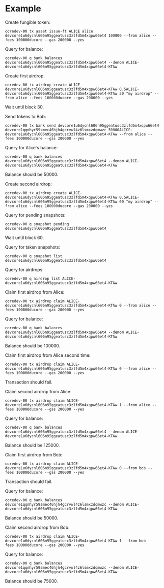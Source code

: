 # Example

Create fungible token:

```
coredev-00 tx asset issue-ft ALICE alice devcore1u6dycnl606n95ggeatusc3zlfd5m4xqpw66et4 100000 --from alice --fees 100000ducore --gas 200000 --yes
```

Query for balance:

```
coredev-00 q bank balances devcore1u6dycnl606n95ggeatusc3zlfd5m4xqpw66et4 --denom ALICE-devcore1u6dycnl606n95ggeatusc3zlfd5m4xqpw66et4-KTAw
```

Create first airdrop:

```
coredev-00 tx airdrop create ALICE-devcore1u6dycnl606n95ggeatusc3zlfd5m4xqpw66et4-KTAw 0.5ALICE-devcore1u6dycnl606n95ggeatusc3zlfd5m4xqpw66et4-KTAw 30 "my airdrop" --from alice --fees 100000ducore --gas 200000 --yes
```

Wait until block 30.

Send tokens to Bob:

```
coredev-00 tx bank send devcore1u6dycnl606n95ggeatusc3zlfd5m4xqpw66et4 devcore1qqnhyr59smec46hjh4gcrvwl4z6lsmxzdqmwzc 50000ALICE-devcore1u6dycnl606n95ggeatusc3zlfd5m4xqpw66et4-KTAw --from alice --fees 100000ducore --gas 200000 --yes
```

Query for Alice's balance:

```
coredev-00 q bank balances devcore1u6dycnl606n95ggeatusc3zlfd5m4xqpw66et4 --denom ALICE-devcore1u6dycnl606n95ggeatusc3zlfd5m4xqpw66et4-KTAw
```

Balance should be 50000.

Create second airdrop:

```
coredev-00 tx airdrop create ALICE-devcore1u6dycnl606n95ggeatusc3zlfd5m4xqpw66et4-KTAw 0.5ALICE-devcore1u6dycnl606n95ggeatusc3zlfd5m4xqpw66et4-KTAw 60 "my airdrop" --from alice --fees 100000ducore --gas 200000 --yes
```

Query for pending snapshots:

```
coredev-00 q snapshot pending devcore1u6dycnl606n95ggeatusc3zlfd5m4xqpw66et4
```

Wait until block 60.

Query for taken snapshots:

```
coredev-00 q snapshot list devcore1u6dycnl606n95ggeatusc3zlfd5m4xqpw66et4
```

Query for airdrops:

```
coredev-00 q airdrop list ALICE-devcore1u6dycnl606n95ggeatusc3zlfd5m4xqpw66et4-KTAw
```

Claim first airdrop from Alice:

```
coredev-00 tx airdrop claim ALICE-devcore1u6dycnl606n95ggeatusc3zlfd5m4xqpw66et4-KTAw 0 --from alice --fees 100000ducore --gas 200000 --yes
```

Query for balance:

```
coredev-00 q bank balances devcore1u6dycnl606n95ggeatusc3zlfd5m4xqpw66et4 --denom ALICE-devcore1u6dycnl606n95ggeatusc3zlfd5m4xqpw66et4-KTAw
```

Balance should be 100000.

Claim first airdrop from Alice second time:

```
coredev-00 tx airdrop claim ALICE-devcore1u6dycnl606n95ggeatusc3zlfd5m4xqpw66et4-KTAw 0 --from alice --fees 100000ducore --gas 200000 --yes
```

Transaction should fail.

Claim second airdrop from Alice:

```
coredev-00 tx airdrop claim ALICE-devcore1u6dycnl606n95ggeatusc3zlfd5m4xqpw66et4-KTAw 1 --from alice --fees 100000ducore --gas 200000 --yes
```

Query for balance:

```
coredev-00 q bank balances devcore1u6dycnl606n95ggeatusc3zlfd5m4xqpw66et4 --denom ALICE-devcore1u6dycnl606n95ggeatusc3zlfd5m4xqpw66et4-KTAw
```

Balance should be 125000.

Claim first airdrop from Bob:

```
coredev-00 tx airdrop claim ALICE-devcore1u6dycnl606n95ggeatusc3zlfd5m4xqpw66et4-KTAw 0 --from bob --fees 100000ducore --gas 200000 --yes
```

Transaction should fail.

Query for balance:

```
coredev-00 q bank balances devcore1qqnhyr59smec46hjh4gcrvwl4z6lsmxzdqmwzc --denom ALICE-devcore1u6dycnl606n95ggeatusc3zlfd5m4xqpw66et4-KTAw
```

Balance should be 50000.

Claim second airdrop from Bob:

```
coredev-00 tx airdrop claim ALICE-devcore1u6dycnl606n95ggeatusc3zlfd5m4xqpw66et4-KTAw 1 --from bob --fees 100000ducore --gas 200000 --yes
```

Query for balance:

```
coredev-00 q bank balances devcore1qqnhyr59smec46hjh4gcrvwl4z6lsmxzdqmwzc --denom ALICE-devcore1u6dycnl606n95ggeatusc3zlfd5m4xqpw66et4-KTAw
```

Balance should be 75000.

